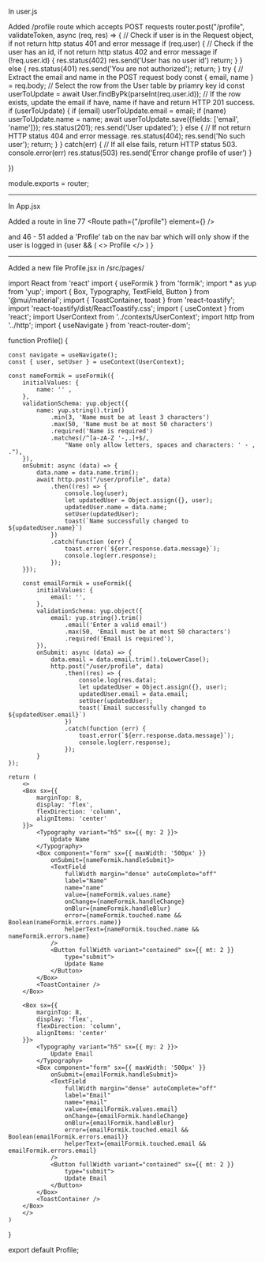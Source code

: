 In user.js

Added /profile route which accepts POST requests
router.post("/profile", validateToken, async (req, res) => {
    // Check if user is in the Request object, if not return http status 401 and error message
    if (req.user) {
        // Check if the user has an id, if not return http status 402 and error message
        if (!req.user.id) {
            res.status(402)
            res.send('User has no user id')
            return;
        }
    } else {
        res.status(401)
        res.send('You are not authorized');
        return;
    }
    try {
        // Extract the email and name in the POST request body
        const { email, name } = req.body;
        // Select the row from the User table by priamry key id
        const userToUpdate = await User.findByPk(parseInt(req.user.id));
        // If the row exists, update the email if have, name if have and return HTTP 201 success.
        if (userToUpdate) {
            if (email)  userToUpdate.email = email;
            if (name)   userToUpdate.name = name;
            await userToUpdate.save({fields: ['email', 'name']});
            res.status(201);
            res.send('User updated');
        } else {
            // If not return HTTP status 404 and error message.
            res.status(404);
            res.send('No such user');
            return;
        }
    }
    catch(err) {
        // If all else fails, return HTTP status 503.
        console.error(err)
        res.status(503)
        res.send('Error change profile of user')
    }

})

module.exports = router;


*****************************************************************************************
In App.jsx

Added a route in line 77 
              <Route path={"/profile"} element={<Profile />} />

and 46 - 51 added a 'Profile' tab on the nav bar which will only show if the user is logged in
                {user && (
                  <>
                    <Link to="/profile" ><Typography>Profile</Typography></Link>
                  </>
                )
                }

*****************************************************************************************
Added a new file Profile.jsx in /src/pages/

import React from 'react'
import { useFormik } from 'formik';
import * as yup from 'yup';
import { Box, Typography, TextField, Button } from '@mui/material';
import { ToastContainer, toast } from 'react-toastify';
import 'react-toastify/dist/ReactToastify.css';
import { useContext } from 'react';
import UserContext from '../contexts/UserContext';
import http from '../http';
import { useNavigate } from 'react-router-dom';

function Profile() {

    const navigate = useNavigate();
    const { user, setUser } = useContext(UserContext);

    const nameFormik = useFormik({
        initialValues: {
            name: '' ,
        },
        validationSchema: yup.object({
            name: yup.string().trim()
                .min(3, 'Name must be at least 3 characters')
                .max(50, 'Name must be at most 50 characters')
                .required('Name is required')
                .matches(/^[a-zA-Z '-,.]+$/,
                    "Name only allow letters, spaces and characters: ' - , ."),
        }),
        onSubmit: async (data) => {
            data.name = data.name.trim();
            await http.post("/user/profile", data)
                .then((res) => {
                    console.log(user);
                    let updatedUser = Object.assign({}, user);
                    updatedUser.name = data.name;
                    setUser(updatedUser);
                    toast(`Name successfully changed to ${updatedUser.name}`)
                })
                .catch(function (err) {
                    toast.error(`${err.response.data.message}`);
                    console.log(err.response);
                });
        }});

        const emailFormik = useFormik({
            initialValues: {
                email: '',
            },
            validationSchema: yup.object({
                email: yup.string().trim()
                    .email('Enter a valid email')
                    .max(50, 'Email must be at most 50 characters')
                    .required('Email is required'),
            }),
            onSubmit: async (data) => {
                data.email = data.email.trim().toLowerCase();
                http.post("/user/profile", data)
                    .then((res) => {
                        console.log(res.data);
                        let updatedUser = Object.assign({}, user);
                        updatedUser.email = data.email;
                        setUser(updatedUser);
                        toast(`Email successfully changed to ${updatedUser.email}`)
                    })
                    .catch(function (err) {
                        toast.error(`${err.response.data.message}`);
                        console.log(err.response);
                    });
            }
    });

    return (
        <>
        <Box sx={{
            marginTop: 8,
            display: 'flex',
            flexDirection: 'column',
            alignItems: 'center'
        }}>
            <Typography variant="h5" sx={{ my: 2 }}>
                Update Name
            </Typography>
            <Box component="form" sx={{ maxWidth: '500px' }}
                onSubmit={nameFormik.handleSubmit}>
                <TextField
                    fullWidth margin="dense" autoComplete="off"
                    label="Name"
                    name="name"
                    value={nameFormik.values.name}
                    onChange={nameFormik.handleChange}
                    onBlur={nameFormik.handleBlur}
                    error={nameFormik.touched.name && Boolean(nameFormik.errors.name)}
                    helperText={nameFormik.touched.name && nameFormik.errors.name}
                />
                <Button fullWidth variant="contained" sx={{ mt: 2 }}
                    type="submit">
                    Update Name
                </Button>
            </Box>
            <ToastContainer />
        </Box>

        <Box sx={{
            marginTop: 8,
            display: 'flex',
            flexDirection: 'column',
            alignItems: 'center'
        }}>
            <Typography variant="h5" sx={{ my: 2 }}>
                Update Email
            </Typography>
            <Box component="form" sx={{ maxWidth: '500px' }}
                onSubmit={emailFormik.handleSubmit}>
                <TextField
                    fullWidth margin="dense" autoComplete="off"
                    label="Email"
                    name="email"
                    value={emailFormik.values.email}
                    onChange={emailFormik.handleChange}
                    onBlur={emailFormik.handleBlur}
                    error={emailFormik.touched.email && Boolean(emailFormik.errors.email)}
                    helperText={emailFormik.touched.email && emailFormik.errors.email}
                />
                <Button fullWidth variant="contained" sx={{ mt: 2 }}
                    type="submit">
                    Update Email
                </Button>
            </Box>
            <ToastContainer />
        </Box>
        </>
    )
}

export default Profile;


